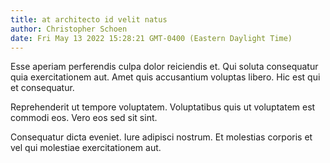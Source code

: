 ```yaml
---
title: at architecto id velit natus
author: Christopher Schoen
date: Fri May 13 2022 15:28:21 GMT-0400 (Eastern Daylight Time)
---
```

Esse aperiam perferendis culpa dolor reiciendis et. Qui soluta consequatur quia exercitationem aut. Amet quis accusantium voluptas libero. Hic est qui et consequatur.

 Reprehenderit ut tempore voluptatem. Voluptatibus quis ut voluptatem est commodi eos. Vero eos sed sit sint.

 Consequatur dicta eveniet. Iure adipisci nostrum. Et molestias corporis et vel qui molestiae exercitationem aut.